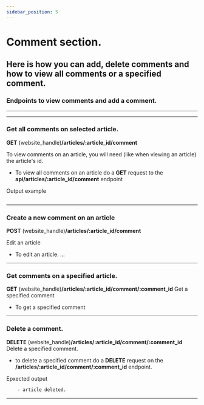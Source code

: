 ```yaml
---
sidebar_position: 5
---
```


# Comment section. 
## Here is how you can add, delete comments and how to view all comments or a specified comment.

### Endpoints to view comments and add a comment.
--- 
---

### Get all comments on selected article.
**GET** (website_handle)**/articles/:article_id/comment**

To view comments on an article, you will need (like when viewing an article) the article's id.
- To view all comments on an article do a **GET** request to the **api/articles/:article_id/comment** endpoint

Output example
```bash

```
--- 
### Create a new comment on an article
**POST** (website_handle)**/articles/:article_id/comment**

Edit an article
- To edit an article.
...

--- 

### Get comments on a specified article.
**GET** (website_handle)**/articles/:article_id/comment/:comment_id**
Get a specified comment
- To get a specified comment
---

### Delete a comment.
**DELETE** (website_handle)**/articles/:article_id/comment/:comment_id**
Delete a specified comment.
- to delete a specified comment do a **DELETE** request on the **/articles/:article_id/comment/:comment_id** endpoint.

Epxected output
```bash
    - article deleted.
```

---